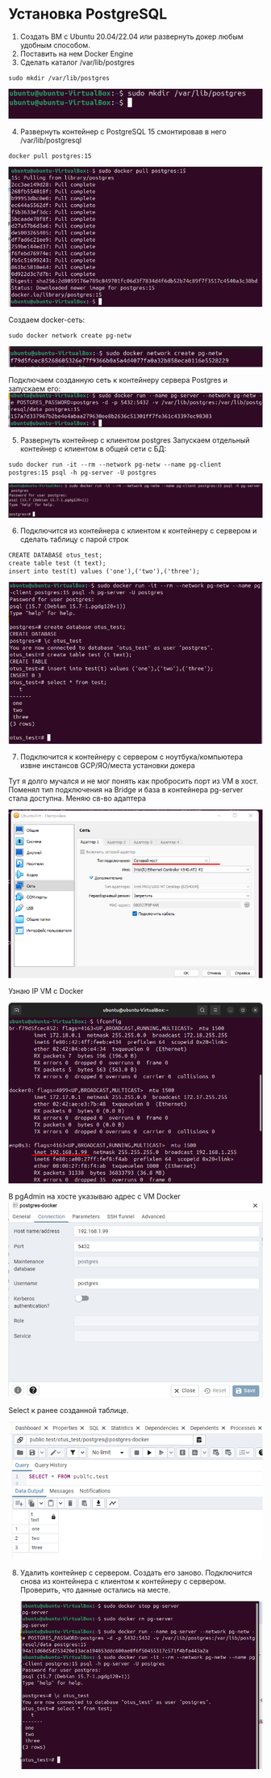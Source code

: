 # Установка PostgreSQL 
1) Cоздать ВМ с Ubuntu 20.04/22.04 или развернуть докер любым удобным способом.
2) Поставить на нем Docker Engine
3) Сделать каталог /var/lib/postgres
``` text
sudo mkdir /var/lib/postgres
```
![](files/3.png)

4) Развернуть контейнер с PostgreSQL 15 смонтировав в него /var/lib/postgresql

``` text
docker pull postgres:15
```
![](files/4.png)

Создаем docker-сеть:
``` text
sudo docker network create pg-netw
```

![](files/4_1.png)

Подключаем созданную сеть к контейнеру сервера Postgres и запускаем его:
![](files/4_2.png)

5) Развернуть контейнер с клиентом postgres
Запускаем отдельный контейнер с клиентом в общей сети с БД:
``` text
sudo docker run -it --rm --network pg-netw --name pg-client postgres:15 psql -h pg-server -U postgres
```
 ![](files/6_1.png)

6) Подключится из контейнера с клиентом к контейнеру с сервером и сделать таблицу с парой строк
``` text
CREATE DATABASE otus_test; 
create table test (t text);
insert into test(t) values ('one'),('two'),('three');
```

![](files/6_2.png)

7. Подключится к контейнеру с сервером с ноутбука/компьютера извне инстансов GCP/ЯО/места установки докера

 Тут я долго мучался и не мог понять как пробросить порт из VM в хост. Поменял тип подключения на Bridge и база в контейнера pg-server стала доступна.
 Меняю св-во адаптера
 
 ![](files/7_2.png)

Узнаю IP VM с Docker

![](files/7_3.png)

В pgAdmin на хосте указываю адрес с VM Docker
 ![](files/7_4.png)

 Select к ранее созданной таблице.
 
 ![](files/7_5.png)
 
8. Удалить контейнер с сервером.
   Создать его заново.
   Подключится снова из контейнера с клиентом к контейнеру с сервером.
   Проверить, что данные остались на месте.

    ![](files/8.png)
